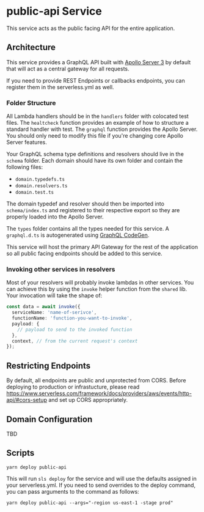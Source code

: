 # public-api Service

This service acts as the public facing API for the entire application.

## Architecture

This service provides a GraphQL API built with [Apollo Server 3](https://www.apollographql.com/docs/apollo-server/) by default that will act as a central gateway for all requests.

If you need to provide REST Endpoints or callbacks endpoints, you can register them in the serverless.yml as well.

### Folder Structure

All Lambda handlers should be in the `handlers` folder with colocated test files. The `healtcheck` function provides an example of how to structure a standard handler with test. The `graphql` function provides the Apollo Server. You should only need to modify this file if you're changing core Apollo Server features.

Your GraphQL schema type definitions and resolvers should live in the `schema` folder. Each domain should have its own folder and contain the following files:

- `domain.typedefs.ts`
- `domain.resolvers.ts`
- `domain.test.ts`

The domain typedef and resolver should then be imported into `schema/index.ts` and registered to their respective export so they are properly loaded into the Apollo Server.

The `types` folder contains all the types needed for this service. A `graphql.d.ts` is autogenerated using [GraphQL CodeGen](https://www.graphql-code-generator.com/).

This service will host the primary API Gateway for the rest of the application so all public facing endpoints should be added to this service.

### Invoking other services in resolvers

Most of your resolvers will probably invoke lambdas in other services. You can achieve this by using the `invoke` helper function from the `shared` lib. Your invocation will take the shape of:

```ts
const data = await invoke({
  serviceName: 'name-of-serivce',
  functionName: 'function-you-want-to-invoke',
  payload: {
    // payload to send to the invoked function
  },
  context, // from the current request's context
});
```

## Restricting Endpoints

By default, all endpoints are public and unprotected from CORS. Before deploying to production or infrastucture, please read https://www.serverless.com/framework/docs/providers/aws/events/http-api/#cors-setup and set up CORS appropriately.

## Domain Configuration

TBD

## Scripts

`yarn deploy public-api`

This will run `sls deploy` for the service and will use the defaults assigned in your serverless.yml. If you need to send overrides to the deploy command, you can pass arguments to the command as follows:

```
yarn deploy public-api --args="-region us-east-1 -stage prod"
```

